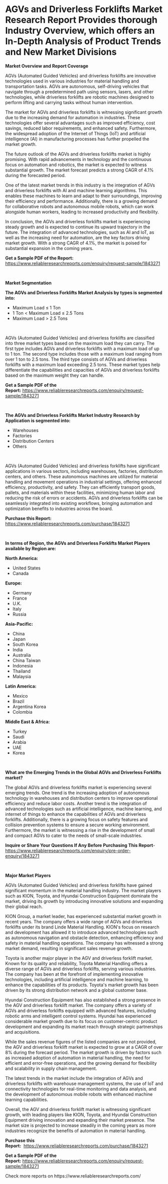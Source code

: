 <p><h1>AGVs and Driverless Forklifts Market Research Report Provides thorough Industry Overview, which offers an In-Depth Analysis of Product Trends and New Market Divisions</h1></p><p><strong>Market Overview and Report Coverage</strong></p>
<p><p>AGVs (Automated Guided Vehicles) and driverless forklifts are innovative technologies used in various industries for material handling and transportation tasks. AGVs are autonomous, self-driving vehicles that navigate through a predetermined path using sensors, lasers, and other technologies, while driverless forklifts are robotic machines designed to perform lifting and carrying tasks without human intervention.</p><p>The market for AGVs and driverless forklifts is witnessing significant growth due to the increasing demand for automation in industries. These technologies offer several advantages such as improved efficiency, cost savings, reduced labor requirements, and enhanced safety. Furthermore, the widespread adoption of the Internet of Things (IoT) and artificial intelligence (AI) in manufacturing processes has further propelled the market growth.</p><p>The future outlook of the AGVs and driverless forklifts market is highly promising. With rapid advancements in technology and the continuous focus on automation and robotics, the market is expected to witness substantial growth. The market forecast predicts a strong CAGR of 4.1% during the forecasted period.</p><p>One of the latest market trends in this industry is the integration of AGVs and driverless forklifts with AI and machine learning algorithms. This enables these machines to learn and adapt to their surroundings, improving their efficiency and performance. Additionally, there is a growing demand for collaborative robots and autonomous mobile robots, which can work alongside human workers, leading to increased productivity and flexibility.</p><p>In conclusion, the AGVs and driverless forklifts market is experiencing steady growth and is expected to continue its upward trajectory in the future. The integration of advanced technologies, such as AI and IoT, as well as the increasing need for automation, are the key factors driving market growth. With a strong CAGR of 4.1%, the market is poised for substantial expansion in the coming years.</p></p>
<p><strong>Get a Sample PDF of the Report:</strong> <a href="https://www.reliableresearchreports.com/enquiry/request-sample/1843271">https://www.reliableresearchreports.com/enquiry/request-sample/1843271</a></p>
<p>&nbsp;</p>
<p><strong>Market Segmentation</strong></p>
<p><strong>The AGVs and Driverless Forklifts Market Analysis by types is segmented into:</strong></p>
<p><ul><li>Maximum Load ≤ 1 Ton</li><li>1 Ton < Maximum Load ≤ 2.5 Tons</li><li>Maximum Load > 2.5 Tons</li></ul></p>
<p>&nbsp;</p>
<p><p>AGVs (Automated Guided Vehicles) and driverless forklifts are classified into three market types based on the maximum load they can carry. The first type includes AGVs and driverless forklifts with a maximum load of up to 1 ton. The second type includes those with a maximum load ranging from over 1 ton to 2.5 tons. The third type consists of AGVs and driverless forklifts with a maximum load exceeding 2.5 tons. These market types help differentiate the capabilities and capacities of AGVs and driverless forklifts based on the maximum weight they can handle.</p></p>
<p><strong>Get a Sample PDF of the Report:</strong>&nbsp;<a href="https://www.reliableresearchreports.com/enquiry/request-sample/1843271">https://www.reliableresearchreports.com/enquiry/request-sample/1843271</a></p>
<p>&nbsp;</p>
<p><strong>The AGVs and Driverless Forklifts Market Industry Research by Application is segmented into:</strong></p>
<p><ul><li>Warehouses</li><li>Factories</li><li>Distribution Centers</li><li>Others</li></ul></p>
<p>&nbsp;</p>
<p><p>AGVs (Automated Guided Vehicles) and driverless forklifts have significant applications in various sectors, including warehouses, factories, distribution centers, and others. These autonomous machines are utilized for material handling and movement operations in industrial settings, offering enhanced efficiency, productivity, and safety. They can efficiently transport goods, pallets, and materials within these facilities, minimizing human labor and reducing the risk of errors or accidents. AGVs and driverless forklifts can be seamlessly integrated into existing workflows, bringing automation and optimization benefits to industries across the board.</p></p>
<p><strong>Purchase this Report:</strong>&nbsp; <a href="https://www.reliableresearchreports.com/purchase/1843271">https://www.reliableresearchreports.com/purchase/1843271</a></p>
<p>&nbsp;</p>
<p><strong>In terms of Region, the AGVs and Driverless Forklifts Market Players available by Region are:</strong></p>
<p>
    <p> <strong> North America: </strong>
        <ul>
            <li>United States</li>
            <li>Canada</li>
        </ul>
        </p> 
    <p> <strong> Europe: </strong>
        <ul>
            <li>Germany</li>
            <li>France</li>
            <li>U.K.</li>
            <li>Italy</li>
            <li>Russia</li>
        </ul>
        </p> 
    <p> <strong> Asia-Pacific: </strong>
        <ul>
            <li>China</li>
            <li>Japan</li>
            <li>South Korea</li>
            <li>India</li>
            <li>Australia</li>
            <li>China Taiwan</li>
            <li>Indonesia</li>
            <li>Thailand</li>
            <li>Malaysia</li>
        </ul>
        </p> 
    <p> <strong> Latin America: </strong>
        <ul>
            <li>Mexico</li>
            <li>Brazil</li>
            <li>Argentina Korea</li>
            <li>Colombia</li>
        </ul>
        </p> 
    <p> <strong> Middle East & Africa: </strong>
        <ul>
            <li>Turkey</li>
            <li>Saudi</li>
            <li>Arabia</li>
            <li>UAE</li>
            <li>Korea</li>
        </ul>
    </p>
    </p>
<p>&nbsp;</p>
<p><strong>What are the Emerging Trends in the Global AGVs and Driverless Forklifts market?</strong></p>
<p><p>The global AGVs and driverless forklifts market is experiencing several emerging trends. One trend is the increasing adoption of autonomous technology in warehouses and distribution centers to improve operational efficiency and reduce labor costs. Another trend is the integration of advanced technologies such as artificial intelligence, machine learning, and internet of things to enhance the capabilities of AGVs and driverless forklifts. Additionally, there is a growing focus on safety features and collision prevention systems to ensure a secure working environment. Furthermore, the market is witnessing a rise in the development of small and compact AGVs to cater to the needs of small-scale industries.</p></p>
<p><strong>Inquire or Share Your Questions If Any Before Purchasing This Report</strong>- <a href="https://www.reliableresearchreports.com/enquiry/pre-order-enquiry/1843271">https://www.reliableresearchreports.com/enquiry/pre-order-enquiry/1843271</a></p>
<p>&nbsp;</p>
<p><strong>Major Market Players</strong></p>
<p><p>AGVs (Automated Guided Vehicles) and driverless forklifts have gained significant momentum in the material handling industry. The market players such as KION, Toyota, and Hyundai Construction Equipment dominate the market, driving its growth by introducing innovative solutions and expanding their global reach.</p><p>KION Group, a market leader, has experienced substantial market growth in recent years. The company offers a wide range of AGVs and driverless forklifts under its brand Linde Material Handling. KION's focus on research and development has allowed it to introduce advanced technologies such as autonomous navigation and obstacle detection, enhancing efficiency and safety in material handling operations. The company has witnessed a strong market demand, resulting in significant sales revenue growth.</p><p>Toyota is another major player in the AGV and driverless forklift market. Known for its quality and reliability, Toyota Material Handling offers a diverse range of AGVs and driverless forklifts, serving various industries. The company has been at the forefront of implementing innovative technologies, including artificial intelligence and machine learning, to enhance the capabilities of its products. Toyota's market growth has been driven by its strong distribution network and a global customer base.</p><p>Hyundai Construction Equipment has also established a strong presence in the AGV and driverless forklift market. The company offers a variety of AGVs and driverless forklifts equipped with advanced features, including robotic arms and intelligent control systems. Hyundai has experienced considerable market growth due to its focus on customer-centric product development and expanding its market reach through strategic partnerships and acquisitions.</p><p>While the sales revenue figures of the listed companies are not provided, the AGV and driverless forklift market is expected to grow at a CAGR of over 8% during the forecast period. The market growth is driven by factors such as increased adoption of automation in material handling, the need for efficient and error-free operations, and the growing demand for flexibility and scalability in supply chain management.</p><p>The latest trends in the market include the integration of AGVs and driverless forklifts with warehouse management systems, the use of IoT and connectivity technologies for real-time monitoring and data analysis, and the development of autonomous mobile robots with enhanced machine learning capabilities.</p><p>Overall, the AGV and driverless forklift market is witnessing significant growth, with leading players like KION, Toyota, and Hyundai Construction Equipment driving innovation and expanding their market presence. The market size is projected to increase steadily in the coming years as more industries recognize the benefits of automation in material handling.</p></p>
<p><strong>Purchase this Report:</strong>&nbsp;&nbsp;<a href="https://www.reliableresearchreports.com/purchase/1843271">https://www.reliableresearchreports.com/purchase/1843271</a></p>
<p></p>
<p><strong>Get a Sample PDF of the Report:</strong>&nbsp;<a href="https://www.reliableresearchreports.com/enquiry/request-sample/1843271">https://www.reliableresearchreports.com/enquiry/request-sample/1843271</a></p>
<p>Check more reports on https://www.reliableresearchreports.com/</p>
